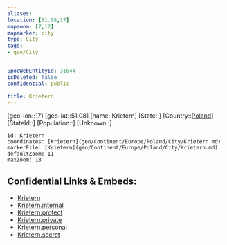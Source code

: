```yaml
---
aliases: 
location: [51.08,17]
mapzoom: [7,12] 
mapmarker: city 
type: City
tags:
- geo/City


SpocWebEntityId: 31644
isDeleted: false
confidential: public

title: Krietern
---
```

[geo-lon::17]
[geo-lat::51.08]
[name::Krietern]
[State::]
[Country::[Poland](geo/Continent/Europe/Poland.md)]
[StateId::]
[Population::]
[Unknown::]


```leaflet
id: Krietern
coordinates: [Krietern](geo/Continent/Europe/Poland/City/Krietern.md)
markerFile: [Krietern](geo/Continent/Europe/Poland/City/Krietern.md)
defaultZoom: 11 
maxZoom: 18
```


## Confidential Links & Embeds: 
- [Krietern](../../../../../../_public/geo/Continent/Europe/Poland/City/Krietern.md) 
- [Krietern.internal](../../../../../../_internal/geo/Continent/Europe/Poland/City/Krietern.internal.md) 
- [Krietern.protect](../../../../../../_protect/geo/Continent/Europe/Poland/City/Krietern.protect.md) 
- [Krietern.private](../../../../../../_private/geo/Continent/Europe/Poland/City/Krietern.private.md) 
- [Krietern.personal](../../../../../../_personal/geo/Continent/Europe/Poland/City/Krietern.personal.md) 
- [Krietern.secret](../../../../../../_secret/geo/Continent/Europe/Poland/City/Krietern.secret.md) 
